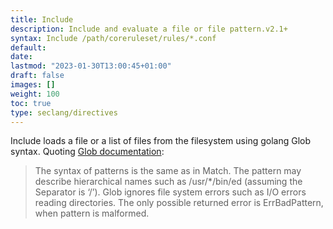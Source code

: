 ```yaml
---
title: Include
description: Include and evaluate a file or file pattern.v2.1+
syntax: Include /path/coreruleset/rules/*.conf
default: 
date: 
lastmod: "2023-01-30T13:00:45+01:00"
draft: false
images: []
weight: 100
toc: true
type: seclang/directives
---
```


Include loads a file or a list of files from the filesystem using golang Glob syntax.
Quoting [Glob documentation](https://pkg.go.dev/path/filepath#Glob):
> The syntax of patterns is the same as in Match. The pattern may describe hierarchical
> names such as /usr/*/bin/ed (assuming the Separator is ‘/’).
> Glob ignores file system errors such as I/O errors reading directories. The only possible returned error is ErrBadPattern, when pattern is malformed.

